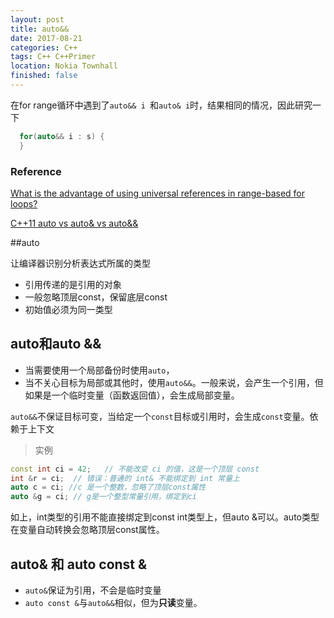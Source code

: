 ```yaml
---
layout: post
title: auto&&
date: 2017-08-21 
categories: C++ 
tags: C++ C++Primer
location: Nokia Townhall
finished: false
---
```


在for range循环中遇到了`auto&& i `和`auto& i`时，结果相同的情况，因此研究一下

```c++
  for(auto&& i : s) {
  }
```

### Reference

[What is the advantage of using universal references in range-based for loops?](https://stackoverflow.com/questions/13130708/what-is-the-advantage-of-using-universal-references-in-range-based-for-loops/13130795#13130795)

 [C++11 auto vs auto& vs auto&&](https://stackoverflow.com/questions/29859796/c-auto-vs-auto)

##auto

让编译器识别分析表达式所属的类型

- 引用传递的是引用的对象
- 一般忽略顶层const，保留底层const
- 初始值必须为同一类型



## auto和auto &&

- 当需要使用一个局部备份时使用`auto`，
- 当不关心目标为局部或其他时，使用`auto&&`。一般来说，会产生一个引用，但如果是一个临时变量（函数返回值），会生成局部变量。

`auto&&`不保证目标可变，当给定一个`const`目标或引用时，会生成`const`变量。依赖于上下文

> 实例

 ```c++
const int ci = 42;   // 不能改变 ci 的值，这是一个顶层 const  
 int &r = ci;  // 错误：普通的 int& 不能绑定到 int 常量上
 auto c = ci; //c 是一个整数，忽略了顶层const属性
 auto &g = ci; // g是一个整型常量引用，绑定到ci
 ```

 如上，int类型的引用不能直接绑定到const int类型上，但auto &可以。auto类型在变量自动转换会忽略顶层const属性。

## auto& 和 auto const &

- `auto&`保证为引用，不会是临时变量
- `auto const &`与`auto&&`相似，但为**只读**变量。